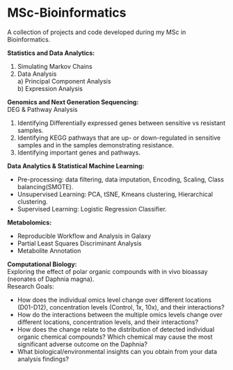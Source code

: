 # MSc-Bioinformatics
A collection of projects and code developed during my MSc in Bioinformatics.

**Statistics and Data Analytics:**
1. Simulating Markov Chains
2. Data Analysis  
  a) Principal Component Analysis  
  b) Expression Analysis

**Genomics and Next Generation Sequencing:**  
DEG & Pathway Analysis  
1. Identifying Differentially expressed genes between sensitive vs resistant samples.
2. Identifying KEGG pathways that are up- or down-regulated in sensitive samples and in the samples demonstrating resistance.
3. Identifying important genes and pathways.

**Data Analytics & Statistical Machine Learning:**
- Pre-processing: data filtering, data imputation, Encoding, Scaling, Class balancing(SMOTE).    
- Unsupervised Learning: PCA, tSNE, Kmeans clustering, Hierarchical clustering.
- Supervised Learning: Logistic Regression Classifier.

**Metabolomics:**
- Reproducible Workflow and Analysis in Galaxy
- Partial Least Squares Discriminant Analysis
- Metabolite Annotation

**Computational Biology:**  
Exploring the effect of polar organic compounds with in vivo bioassay (neonates of Daphnia magna).  
Research Goals:  
- How does the individual omics level change over different locations (D01-D12), concentration levels (Control, 1x, 10x), and their interactions?  
- How do the interactions between the multiple omics levels change over different locations, concentration levels, and their interactions?  
- How does the change relate to the distribution of detected individual organic chemical compounds? Which chemical may cause the most significant adverse outcome on the Daphnia?  
- What biological/environmental insights can you obtain from your data analysis findings? 
